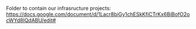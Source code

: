 Folder to contain our infrasructure projects: https://docs.google.com/document/d/1Lacr8biGy1chESkKfiCTrKx6BiBofO2ocWYd8lQdABU/edit#

